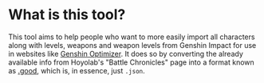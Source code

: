 
# What is this tool?

This tool aims to help people who want to more easily import all characters along with
levels, weapons and weapon levels from Genshin Impact for use in websites like [Genshin
Optimizer](https://frzyc.github.io/genshin-optimizer/#/). It does so by converting the
already available info from Hoyolab's "Battle Chronicles" page into a format known as
[.good](https://frzyc.github.io/genshin-optimizer/#/doc), which is, in essence, just
`.json`.
